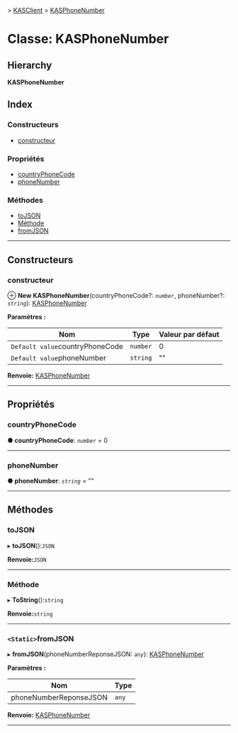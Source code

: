 [](../README.md) > [KASClient](../modules/kasclient.md) > [KASPhoneNumber](../classes/kasclient.kasphonenumber.md)

# <a name="class-kasphonenumber"></a>Classe: KASPhoneNumber

## <a name="hierarchy"></a>Hierarchy

**KASPhoneNumber**

## <a name="index"></a>Index

### <a name="constructors"></a>Constructeurs

* [constructeur](kasclient.kasphonenumber.md#constructor)
### <a name="properties"></a>Propriétés

* [countryPhoneCode](kasclient.kasphonenumber.md#countryphonecode)
* [phoneNumber](kasclient.kasphonenumber.md#phonenumber)
### <a name="methods"></a>Méthodes

* [toJSON](kasclient.kasphonenumber.md#tojson)
* [Méthode](kasclient.kasphonenumber.md#tostring)
* [fromJSON](kasclient.kasphonenumber.md#fromjson)

---

## <a name="constructors"></a>Constructeurs

<a id="constructor"></a>

###  <a name="constructor"></a>constructeur

⊕ **New KASPhoneNumber**(countryPhoneCode?: *`number`*, phoneNumber?: *`string`*): [KASPhoneNumber](kasclient.kasphonenumber.md)

**Paramètres :**

| Nom | Type | Valeur par défaut |
| ------ | ------ | ------ |
| `Default value`countryPhoneCode | `number` | 0 |
| `Default value`phoneNumber | `string` | &quot;&quot; |

**Renvoie:** [KASPhoneNumber](kasclient.kasphonenumber.md)

___

## <a name="properties"></a>Propriétés

<a id="countryphonecode"></a>

###  <a name="countryphonecode"></a>countryPhoneCode

**● countryPhoneCode**: *`number`* = 0

___

<a id="phonenumber"></a>

###  <a name="phonenumber"></a>phoneNumber

**● phoneNumber**: *`string`* = ""

___

## <a name="methods"></a>Méthodes

<a id="tojson"></a>

###  <a name="tojson"></a>toJSON

▸ **toJSON**():`JSON`

**Renvoie:**`JSON`

___

<a id="tostring"></a>

###  <a name="tostring"></a>Méthode

▸ **ToString**():`string`

**Renvoie:**`string`

___

<a id="fromjson"></a>

### <a name="static-fromjson"></a>`<Static>`fromJSON

▸ **fromJSON**(phoneNumberReponseJSON: *`any`*): [KASPhoneNumber](kasclient.kasphonenumber.md)

**Paramètres :**

| Nom | Type |
| ------ | ------ |
| phoneNumberReponseJSON | `any` |

**Renvoie:** [KASPhoneNumber](kasclient.kasphonenumber.md)

___

